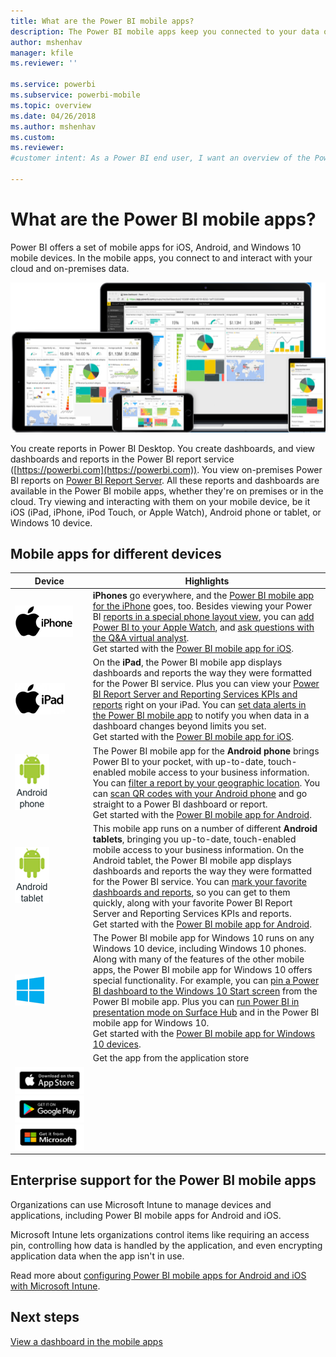 ```yaml
---
title: What are the Power BI mobile apps?
description: The Power BI mobile apps keep you connected to your data on premises or in the cloud. View Power BI dashboards and reports on your mobile device.
author: mshenhav
manager: kfile
ms.reviewer: ''

ms.service: powerbi
ms.subservice: powerbi-mobile
ms.topic: overview
ms.date: 04/26/2018
ms.author: mshenhav
ms.custom:  
ms.reviewer:  
#customer intent: As a Power BI end user, I want an overview of the Power BI mobile apps on the different devices so I can see how they can work in my company's workflow.

---
```

# What are the Power BI mobile apps?
Power BI offers a set of mobile apps for iOS, Android, and Windows 10 mobile devices. In the mobile apps, you connect to and interact with your cloud and on-premises data. 

<p align="center">
  <img src="./media/mobile-apps-for-mobile-devices/power-bi-mobile-apps-all-up.png" />
</p>

You create reports in Power BI Desktop. You create dashboards, and view dashboards and reports in the Power BI report service ([https://powerbi.com](https://powerbi.com)). You view on-premises Power BI reports on [Power BI Report Server](../../report-server/get-started.md). All these reports and dashboards are available in the Power BI mobile apps, whether they're on premises or in the cloud. Try viewing and interacting with them on your mobile device, be it iOS (iPad, iPhone, iPod Touch, or Apple Watch), Android phone or tablet, or Windows 10 device.

## Mobile apps for different devices

| **Device** | **Highlights** |
| --- | --- |
| [![iPhone](./media/mobile-apps-for-mobile-devices/iphone-logo-50-px.png)](mobile-iphone-app-get-started.md) |**iPhones** go everywhere, and the [Power BI mobile app for the iPhone](mobile-iphone-app-get-started.md) goes, too. Besides viewing your Power BI [reports in a special phone layout view](mobile-apps-view-phone-report.md), you can [add Power BI to your Apple Watch](mobile-apple-watch.md), and [ask questions with the Q&A virtual analyst](mobile-apps-ios-qna.md). <br/>Get started with the [Power BI mobile app for iOS](mobile-iphone-app-get-started.md). |
| [![iPad](./media/mobile-apps-for-mobile-devices/ipad-logo-50-px.png)](mobile-iphone-app-get-started.md) |On the **iPad**, the Power BI mobile app displays dashboards and reports the way they were formatted for the Power BI service. Plus you can view your [Power BI Report Server and Reporting Services KPIs and reports](mobile-app-ssrs-kpis-mobile-on-premises-reports.md) right on your iPad. You can [set data alerts in the Power BI mobile app](mobile-set-data-alerts-in-the-mobile-apps.md) to notify you when data in a dashboard changes beyond limits you set. <br/>Get started with the [Power BI mobile app for iOS](mobile-iphone-app-get-started.md). |
| [![Android phone](media/mobile-apps-for-mobile-devices/android-phone-logo-50-px.png)](mobile-android-app-get-started.md) |The Power BI mobile app for the **Android phone** brings Power BI to your pocket, with up-to-date, touch-enabled mobile access to your business information. You can [filter a report by your geographic location](mobile-apps-geographic-filtering.md). You can [scan QR codes with your Android phone](mobile-apps-qr-code.md) and go straight to a Power BI dashboard or report. <br/>Get started with the [Power BI mobile app for Android](mobile-android-app-get-started.md). |
| [![Android tablet](./media/mobile-apps-for-mobile-devices/android-tablet-logo-50-px.png)](mobile-android-app-get-started.md) |This mobile app runs on a number of different **Android tablets**, bringing you up-to-date, touch-enabled mobile access to your business information. On the Android tablet, the Power BI mobile app displays dashboards and reports the way they were formatted for the Power BI service. You can [mark your favorite dashboards and reports](mobile-apps-favorites.md), so you can get to them quickly, along with your favorite Power BI Report Server and Reporting Services KPIs and reports. <br/>Get started with the [Power BI mobile app for Android](mobile-android-app-get-started.md). |
| [![Windows devices](./media/mobile-apps-for-mobile-devices/win-10-logo-50-px.png)](../../desktop-getting-started.md) |The Power BI mobile app for Windows 10 runs on any Windows 10 device, including Windows 10 phones. Along with many of the features of the other mobile apps, the Power BI mobile app for Windows 10 offers special functionality. For example, you can [pin a Power BI dashboard to the Windows 10 Start screen](mobile-pin-dashboard-start-screen-windows-10-phone-app.md) from the Power BI mobile app. Plus you can [run Power BI in presentation mode on Surface Hub](mobile-windows-10-app-presentation-mode.md) and in the Power BI mobile app for Windows 10. <br/>Get started with the [Power BI mobile app for Windows 10 devices](mobile-windows-10-phone-app-get-started.md). |
|| Get the app from the application store 
[![Go to Power BI on App Store](./media/mobile-apps-for-mobile-devices/mobile-apps-app-store.png)](https://go.microsoft.com/fwlink/?LinkId=526218&clcid=0x409) [![Go to Power BI on Google Play](./media/mobile-apps-for-mobile-devices/mobile-apps-google-play.png)](https://go.microsoft.com/fwlink/?LinkId=544867&clcid=0x409) [![Go to Power BI on Windows Store](./media/mobile-apps-for-mobile-devices/mobile-apps-windows-store.png)](https://go.microsoft.com/fwlink/?LinkId=526478&clcid=0x409) |


## Enterprise support for the Power BI mobile apps
Organizations can use Microsoft Intune to manage devices and applications, including Power BI mobile apps for Android and iOS.

Microsoft Intune lets organizations control items like requiring an access pin, controlling how data is handled by the application, and even encrypting application data when the app isn't in use.

Read more about [configuring Power BI mobile apps for Android and iOS with Microsoft Intune](../../service-admin-mobile-intune.md). 

## Next steps
[View a dashboard in the mobile apps](mobile-apps-quickstart-view-dashboard-report.md)


